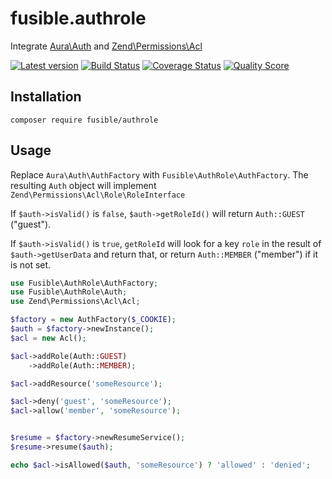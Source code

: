# fusible.authrole
Integrate [Aura\Auth] and [Zend\Permissions\Acl]

[![Latest version][ico-version]][link-packagist]
[![Build Status][ico-travis]][link-travis]
[![Coverage Status][ico-scrutinizer]][link-scrutinizer]
[![Quality Score][ico-code-quality]][link-code-quality]

## Installation
```
composer require fusible/authrole
```

## Usage
Replace `Aura\Auth\AuthFactory` with `Fusible\AuthRole\AuthFactory`.
The resulting `Auth` object will implement
`Zend\Permissions\Acl\Role\RoleInterface`

If `$auth->isValid()` is `false`, `$auth->getRoleId()` will return `Auth::GUEST`
("guest").

If `$auth->isValid()` is `true`, `getRoleId` will look for a key `role` in the
result of `$auth->getUserData` and return that, or return `Auth::MEMBER`
("member") if it is not set.

```php
use Fusible\AuthRole\AuthFactory;
use Fusible\AuthRole\Auth;
use Zend\Permissions\Acl\Acl;

$factory = new AuthFactory($_COOKIE);
$auth = $factory->newInstance();
$acl = new Acl();

$acl->addRole(Auth::GUEST)
    ->addRole(Auth::MEMBER);

$acl->addResource('someResource');

$acl->deny('guest', 'someResource');
$acl->allow('member', 'someResource');


$resume = $factory->newResumeService();
$resume->resume($auth);

echo $acl->isAllowed($auth, 'someResource') ? 'allowed' : 'denied';

```



[Aura\Auth]: https://github.com/auraphp/Aura.Auth
[Zend\Permissions\Acl]: https://github.com/zendframework/zend-permissions-acl

[ico-version]: https://img.shields.io/packagist/v/fusible/authrole.svg?style=flat-square
[ico-travis]: https://img.shields.io/travis/fusible/fusible.authrole/develop.svg?style=flat-square
[ico-scrutinizer]: https://img.shields.io/scrutinizer/coverage/g/fusible/fusible.authrole.svg?style=flat-square
[ico-code-quality]: https://img.shields.io/scrutinizer/g/fusible/fusible.authrole.svg?style=flat-square

[link-packagist]: https://packagist.org/packages/fusible/authrole
[link-travis]: https://travis-ci.org/fusible/fusible.authrole
[link-scrutinizer]: https://scrutinizer-ci.com/g/fusible/fusible.authrole
[link-code-quality]: https://scrutinizer-ci.com/g/fusible/fusible.authrole
